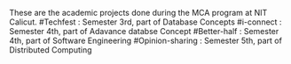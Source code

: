 These are the academic projects done during the MCA program at NIT Calicut. 
#Techfest : Semester 3rd, part of Database Concepts
#i-connect : Semester 4th, part of Adavance databse Concept
#Better-half : Semester 4th, part of Software Engineering
#Opinion-sharing : Semester 5th, part of Distributed Computing 
